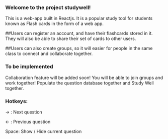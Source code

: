 ### Welcome to the project studywell!

This is a web-app built in Reactjs. It is a popular study tool for students known as Flash cards in the form of a web app.

##Users can register an account, and have their flashcards stored in it. They will also be able to share their set of cards to other users.

##Users can also create groups, so it will easier for people in the same class to connect and collaborate together.

### To be implemented

Collaboration feature will be added soon! You will be able to join groups and work together! Populate the question database together and Study Well together.

### Hotkeys:

→ : Next question

← : Previous question

Space: Show / Hide current question
